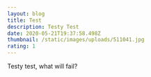 ```yaml
---
layout: blog
title: Test
description: Testy Test
date: 2020-05-21T19:37:58.498Z
thumbnail: /static/images/uploads/511041.jpg
rating: 1
---
```

Testy test, what will fail?